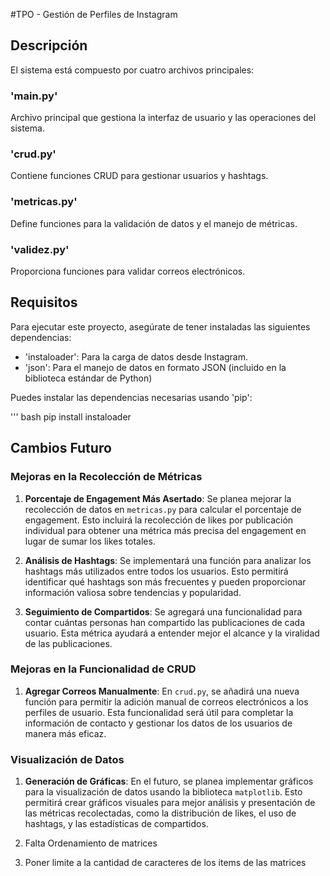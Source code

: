 #TPO - Gestión de Perfiles de Instagram

## Descripción
El sistema está compuesto por cuatro archivos principales:

### 'main.py'
Archivo principal que gestiona la interfaz de usuario y las operaciones del sistema.
### 'crud.py'
Contiene funciones CRUD para gestionar usuarios y hashtags.
### 'metricas.py'
Define funciones para la validación de datos y el manejo de métricas.
### 'validez.py'
Proporciona funciones para validar correos electrónicos.

## Requisitos
Para ejecutar este proyecto, asegúrate de tener instaladas las siguientes dependencias:
- 'instaloader': Para la carga de datos desde Instagram.
- 'json': Para el manejo de datos en formato JSON (incluido en la biblioteca estándar de Python)

Puedes instalar las dependencias necesarias usando 'pip':

''' bash
pip install instaloader





## Cambios Futuro

### Mejoras en la Recolección de Métricas

1. **Porcentaje de Engagement Más Asertado**: Se planea mejorar la recolección de datos en `metricas.py` para calcular el porcentaje de engagement. Esto incluirá la recolección de likes por publicación individual para obtener una métrica más precisa del engagement en lugar de sumar los likes totales.

2. **Análisis de Hashtags**: Se implementará una función para analizar los hashtags más utilizados entre todos los usuarios. Esto permitirá identificar qué hashtags son más frecuentes y pueden proporcionar información valiosa sobre tendencias y popularidad.

3. **Seguimiento de Compartidos**: Se agregará una funcionalidad para contar cuántas personas han compartido las publicaciones de cada usuario. Esta métrica ayudará a entender mejor el alcance y la viralidad de las publicaciones.

### Mejoras en la Funcionalidad de CRUD

1. **Agregar Correos Manualmente**: En `crud.py`, se añadirá una nueva función para permitir la adición manual de correos electrónicos a los perfiles de usuario. Esta funcionalidad será útil para completar la información de contacto y gestionar los datos de los usuarios de manera más eficaz.

### Visualización de Datos

1. **Generación de Gráficas**: En el futuro, se planea implementar gráficos para la visualización de datos usando la biblioteca `matplotlib`. Esto permitirá crear gráficos visuales para mejor análisis y presentación de las métricas recolectadas, como la distribución de likes, el uso de hashtags, y las estadísticas de compartidos.




1. Falta Ordenamiento de matrices
2. Poner limite a la cantidad de caracteres de los items de las matrices
